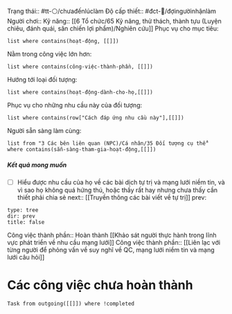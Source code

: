 Trạng thái:: #tt-⚪/chưađếnlúclàm
Độ cấp thiết:: #đct-🍃/đợingườinhậnlàm 
Người chơi::
Kỹ năng:: [[6 Tổ chức/65 Kỹ năng, thử thách, thành tựu (Luyện chiêu, đánh quái, săn chiến lợi phẩm)/Nghiên cứu]]
Phục vụ cho mục tiêu:
```dataview
list where contains(hoạt-động, [[]])
```
Nằm trong công việc lớn hơn:
```dataview
list where contains(công-việc-thành-phần, [[]])
```
Hướng tới loại đối tượng:
```dataview
list where contains(hoạt-động-dành-cho-họ,[[]])
```
Phục vụ cho những nhu cầu này của đối tượng:
```dataview
list where contains(row["Cách đáp ứng nhu cầu này"],[[]])
```
Người sẵn sàng làm cùng:
```dataview
list from "3 Các bên liên quan (NPC)/Cá nhân/35 Đối tượng cụ thể" where contains(sẵn-sàng-tham-gia-hoạt-động,[[]])
```

##### Kết quả mong muốn
- [ ] Hiểu được nhu cầu của họ về các bài dịch tự trị và mạng lưới niềm tin, và vì sao họ không quá hứng thú, hoặc thấy rất hay nhưng chưa thấy cần thiết phải chia sẻ
next:: [[Truyền thông các bài viết về tự trị]]
prev:
```breadcrumbs
type: tree
dir: prev
title: false
```


Công việc thành phần:: Hoàn thành [[Khảo sát người thực hành trong lĩnh vực phát triển về nhu cầu mạng lưới]]
Công việc thành phần:: [[Liên lạc với từng người để phỏng vấn về suy nghĩ về QC, mạng lưới niềm tin và mạng lưới câu hỏi]]

# Các công việc chưa hoàn thành
```dataview
Task from outgoing([[]]) where !completed
```


